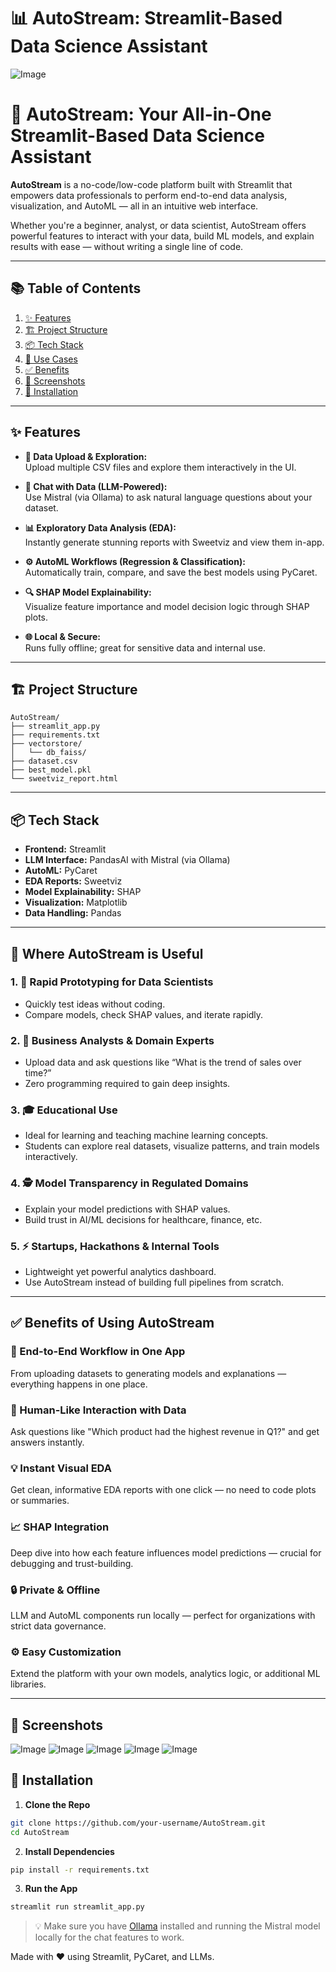 # 📊 AutoStream: Streamlit-Based Data Science Assistant

![Image](https://github.com/user-attachments/assets/2808e317-9f5d-4a45-80ff-43264ce442a4)

# 🚀 AutoStream: Your All-in-One Streamlit-Based Data Science Assistant

**AutoStream** is a no-code/low-code platform built with Streamlit that empowers data professionals to perform end-to-end data analysis, visualization, and AutoML — all in an intuitive web interface.

Whether you're a beginner, analyst, or data scientist, AutoStream offers powerful features to interact with your data, build ML models, and explain results with ease — without writing a single line of code.

---

## 📚 Table of Contents

1. [✨ Features](#-features)  
2. [🏗️ Project Structure](#-project-structure)  
3. [📦 Tech Stack](#-tech-stack)  
4. [📌 Use Cases](#-where-autostream-is-useful)  
5. [✅ Benefits](#-benefits-of-using-autostream)  
6. [📸 Screenshots](#-screenshots)  
7. [🔧 Installation](#-installation)  
 
---

## ✨ Features

- **📂 Data Upload & Exploration:**  
  Upload multiple CSV files and explore them interactively in the UI.

- **💬 Chat with Data (LLM-Powered):**  
  Use Mistral (via Ollama) to ask natural language questions about your dataset.

- **📊 Exploratory Data Analysis (EDA):**  
  Instantly generate stunning reports with Sweetviz and view them in-app.

- **⚙️ AutoML Workflows (Regression & Classification):**  
  Automatically train, compare, and save the best models using PyCaret.

- **🔍 SHAP Model Explainability:**  
  Visualize feature importance and model decision logic through SHAP plots.

- **🌐 Local & Secure:**  
  Runs fully offline; great for sensitive data and internal use.

---

## 🏗️ Project Structure

```
AutoStream/
├── streamlit_app.py
├── requirements.txt
├── vectorstore/
│   └── db_faiss/
├── dataset.csv
├── best_model.pkl
└── sweetviz_report.html
```

---

## 📦 Tech Stack

- **Frontend:** Streamlit  
- **LLM Interface:** PandasAI with Mistral (via Ollama)  
- **AutoML:** PyCaret  
- **EDA Reports:** Sweetviz  
- **Model Explainability:** SHAP  
- **Visualization:** Matplotlib  
- **Data Handling:** Pandas

---

## 🌟 Where AutoStream is Useful

### 1. 🔬 Rapid Prototyping for Data Scientists
- Quickly test ideas without coding.
- Compare models, check SHAP values, and iterate rapidly.

### 2. 🧮 Business Analysts & Domain Experts
- Upload data and ask questions like “What is the trend of sales over time?”
- Zero programming required to gain deep insights.

### 3. 🎓 Educational Use
- Ideal for learning and teaching machine learning concepts.
- Students can explore real datasets, visualize patterns, and train models interactively.

### 4. 🕵️ Model Transparency in Regulated Domains
- Explain your model predictions with SHAP values.
- Build trust in AI/ML decisions for healthcare, finance, etc.

### 5. ⚡ Startups, Hackathons & Internal Tools
- Lightweight yet powerful analytics dashboard.
- Use AutoStream instead of building full pipelines from scratch.

---

## ✅ Benefits of Using AutoStream

### 🔧 End-to-End Workflow in One App
From uploading datasets to generating models and explanations — everything happens in one place.

### 🧠 Human-Like Interaction with Data
Ask questions like "Which product had the highest revenue in Q1?" and get answers instantly.

### 💡 Instant Visual EDA
Get clean, informative EDA reports with one click — no need to code plots or summaries.

### 📈 SHAP Integration
Deep dive into how each feature influences model predictions — crucial for debugging and trust-building.

### 🔒 Private & Offline
LLM and AutoML components run locally — perfect for organizations with strict data governance.

### ⚙️ Easy Customization
Extend the platform with your own models, analytics logic, or additional ML libraries.

---

## 📸 Screenshots

![Image](https://github.com/user-attachments/assets/1541f6b5-e611-43f2-bf55-121dcad515a0)
![Image](https://github.com/user-attachments/assets/869098f8-1832-4f1c-8660-62c4b1c187af)
![Image](https://github.com/user-attachments/assets/bfc8f27e-fe39-4955-80b4-fa782a63939e)
![Image](https://github.com/user-attachments/assets/292c2666-ea49-47e9-9a24-776c15aec6d8)
![Image](https://github.com/user-attachments/assets/214f29e9-92f4-43dd-9d25-c269cd183d22)


## 🔧 Installation

1. **Clone the Repo**

```bash
git clone https://github.com/your-username/AutoStream.git
cd AutoStream
```

2. **Install Dependencies**

```bash
pip install -r requirements.txt
```

3. **Run the App**

```bash
streamlit run streamlit_app.py
```

> 💡 Make sure you have [Ollama](https://ollama.com/) installed and running the Mistral model locally for the chat features to work.



Made with ❤️ using Streamlit, PyCaret, and LLMs.


